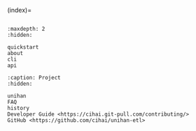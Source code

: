 (index)=

```{include} ../README.md

```

```{toctree}
:maxdepth: 2
:hidden:

quickstart
about
cli
api

```

```{toctree}
:caption: Project
:hidden:

unihan
FAQ
history
Developer Guide <https://cihai.git-pull.com/contributing/>
GitHub <https://github.com/cihai/unihan-etl>
```
